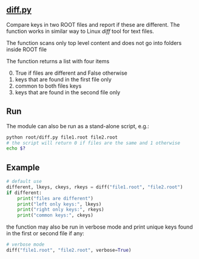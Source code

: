 ## [diff.py](https://github.com/ksamdev/exo_plots/blob/master/root/diff.py)

Compare keys in two ROOT files and report if these are different. The function
works in similar way to Linux _diff_ tool for text files.

The function scans only top level content and does not go into folders inside
ROOT file

The function returns a list with four items

0. True if files are different and False otherwise
1. keys that are found in the first file only
2. common to both files keys
3. keys that are found in the second file only

## Run

The module can also be run as a stand-alone script, e.g.:

```bash
python root/diff.py file1.root file2.root
# the script will return 0 if files are the same and 1 otherwise
echo $?
```

## Example

```python
# default use
different, lkeys, ckeys, rkeys = diff("file1.root", "file2.root")
if different:
    print("files are different")
    print("left only keys:", lkeys)
    print("right only keys:", rkeys)
    print("common keys:", ckeys)
```

the function may also be run in verbose mode and print unique keys found in the
first or second file if any:

```python
# verbose mode
diff("file1.root", "file2.root", verbose=True)
```
